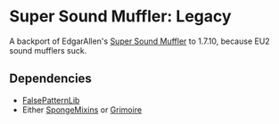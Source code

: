 # Super Sound Muffler: Legacy

A backport of EdgarAllen's [Super Sound Muffler](https://github.com/EdgarAllen/SuperSoundMuffler) to 1.7.10, because EU2 sound mufflers suck.

## Dependencies
- [FalsePatternLib](https://www.curseforge.com/minecraft/mc-mods/falsepatternlib)
- Either [SpongeMixins](https://www.curseforge.com/minecraft/mc-mods/spongemixins) or [Grimoire](https://www.curseforge.com/minecraft/mc-mods/grimoire-api)